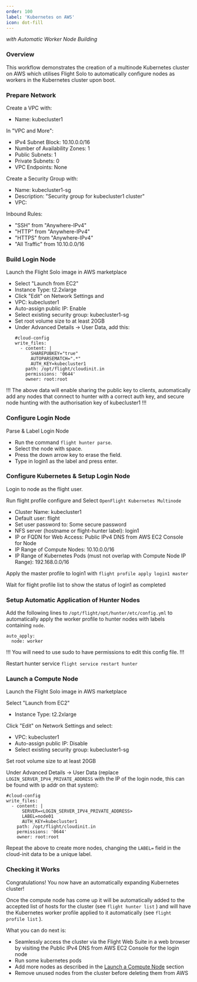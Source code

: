 ```yaml
---
order: 100
label: 'Kubernetes on AWS' 
icon: dot-fill
---
```



*with Automatic Worker Node Building*


### Overview
This workflow demonstrates the creation of a multinode Kubernetes cluster on AWS which utilises Flight Solo to automatically configure nodes as workers in the Kubernetes cluster upon boot.

### Prepare Network

Create a VPC with:
- Name: kubecluster1

In "VPC and More":
- IPv4 Subnet Block: 10.10.0.0/16
- Number of Availability Zones: 1
- Public Subnets: 1
- Private Subnets: 0
- VPC Endpoints: None


Create a Security Group with:
- Name: kubecluster1-sg
- Description: "Security group for kubecluster1 cluster"
- VPC: <the kubecluster1 VPC just created>

Inbound Rules:
- "SSH" from "Anywhere-IPv4"
- "HTTP" from "Anywhere-IPv4"
- "HTTPS" from "Anywhere-IPv4"
- "All Traffic" from 10.10.0.0/16


### Build Login Node

Launch the Flight Solo image in AWS marketplace
- Select "Launch from EC2"
- Instance Type: t2.2xlarge
- Click "Edit" on Network Settings and
- VPC: kubecluster1
- Auto-assign public IP: Enable
- Select existing security group: kubecluster1-sg
- Set root volume size to at least 20GB
- Under Advanced Details -> User Data, add this:
    ```
    #cloud-config
    write_files:
      - content: |
          SHAREPUBKEY="true"
          AUTOPARSEMATCH=".*"
          AUTH_KEY=kubecluster1
        path: /opt/flight/cloudinit.in
        permissions: '0644'
        owner: root:root
    ```
!!!
The above data will enable sharing the public key to clients, automatically add any nodes that
connect to hunter with a correct auth key, and secure node hunting with the authorisation key of kubecluster1
!!!

### Configure Login Node

Parse & Label Login Node
- Run the command `flight hunter parse`.
- Select the node with space.
- Press the down arrow key to erase the field.
- Type in login1 as the label and press enter.

### Configure Kubernetes & Setup Login Node

Login to node as the flight user.

Run flight profile configure and Select `OpenFlight Kubernetes Multinode`

- Cluster Name: kubecluster1
- Default user: flight
- Set user password to: Some secure password
- NFS server (hostname or flight-hunter label): login1
- IP or FQDN for Web Access: Public IPv4 DNS from AWS EC2 Console for Node
- IP Range of Compute Nodes: 10.10.0.0/16
- IP Range of Kubernetes Pods (must not overlap with Compute Node IP Range): 192.168.0.0/16


Apply the master profile to login1 with `flight profile apply login1 master`

Wait for flight profile list to show the status of login1 as completed

### Setup Automatic Application of Hunter Nodes
Add the following lines to `/opt/flight/opt/hunter/etc/config.yml` to automatically apply the worker profile to hunter nodes with labels containing `node`.
```
auto_apply:
  node: worker
```
!!!
You will need to use sudo to have permissions to edit this config file.
!!!

Restart hunter service
`flight service restart hunter`

### Launch a Compute Node

Launch the Flight Solo image in AWS marketplace

Select "Launch from EC2"
- Instance Type: t2.2xlarge

Click "Edit" on Network Settings and select:
- VPC: kubecluster1
- Auto-assign public IP: Disable
- Select existing security group: kubecluster1-sg

Set root volume size to at least 20GB

Under Advanced Details -> User Data (replace `LOGIN_SERVER_IPV4_PRIVATE_ADDRESS` with
the IP of the login node, this can be found with ip addr on that system):


    #cloud-config
    write_files:
      - content: |
          SERVER=<LOGIN_SERVER_IPV4_PRIVATE_ADDRESS>
          LABEL=node01
          AUTH_KEY=kubecluster1
        path: /opt/flight/cloudinit.in
        permissions: '0644'
        owner: root:root

Repeat the above to create more nodes, changing the `LABEL=` field in the cloud-init data to be a
unique label.

### Checking it Works
Congratulations! You now have an automatically expanding Kubernetes cluster!

Once the compute node has come up it will be automatically added to the accepted list of hosts for
the cluster (see `flight hunter list` ) and will have the Kubernetes worker profile applied to it
automatically (see `flight profile list` ).

What you can do next is:
- Seamlessly access the cluster via the Flight Web Suite in a web browser by visiting the Public IPv4 DNS from AWS EC2 Console for the login node
- Run some kubernetes pods
- Add more nodes as described in the [Launch a Compute Node](/cluster_build_methods/cluster_build_workflows/kubernetes_on_aws/#launch-a-compute-node) section
- Remove unused nodes from the cluster before deleting them from AWS